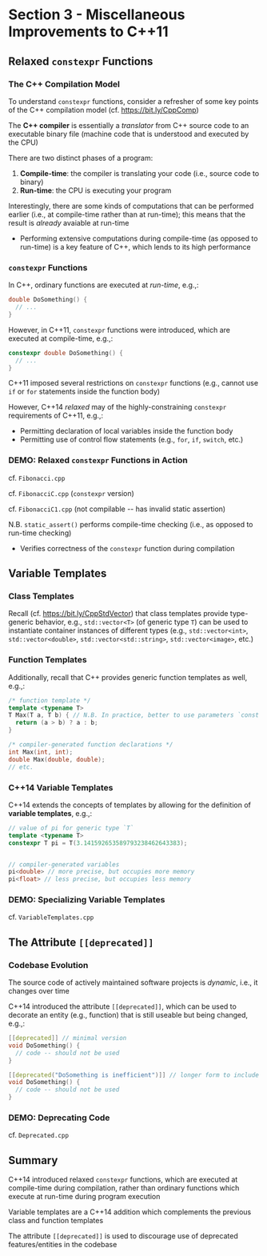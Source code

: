 # Section 3 - Miscellaneous Improvements to C++11

## Relaxed `constexpr` Functions

### The C++ Compilation Model

To understand `constexpr` functions, consider a refresher of some key points of the C++ compilation model (cf. https://bit.ly/CppComp)

The **C++ compiler** is essentially a *translator* from C++ source code to an executable binary file (machine code that is understood and executed by the CPU)

There are two distinct phases of a program:
  1. **Compile-time**: the compiler is translating your code (i.e., source code to binary)
  2. **Run-time**: the CPU is executing your program

Interestingly, there are some kinds of computations that can be performed earlier (i.e., at compile-time rather than at run-time); this means that the result is *already* avaiable at run-time
  * Performing extensive computations during compile-time (as opposed to run-time) is a key feature of C++, which lends to its high performance

### `constexpr` Functions

In C++, ordinary functions are executed at *run-time*, e.g.,:
```cpp
double DoSomething() {
  // ...
}
```

However, in C++11, `constexpr` functions were introduced, which are executed at compile-time, e.g.,:
```cpp
constexpr double DoSomething() {
  // ...
}
```

C++11 imposed several restrictions on `constexpr` functions (e.g., cannot use `if` or `for` statements inside the function body)

However, C++14 *relaxed* may of the highly-constraining `constexpr` requirements of C++11, e.g.,:
  * Permitting declaration of local variables inside the function body
  * Permitting use of control flow statements (e.g., `for`, `if`, `switch`, etc.)

### **DEMO: Relaxed `constexpr` Functions in Action**

cf. `Fibonacci.cpp`

cf. `FibonacciC.cpp` (`constexpr` version)

cf. `FibonacciC1.cpp` (not compilable -- has invalid static assertion)

N.B. `static_assert()` performs compile-time checking (i.e., as opposed to run-time checking)
  * Verifies correctness of the `constexpr` function during compilation

## Variable Templates

### Class Templates

Recall (cf. https://bit.ly/CppStdVector) that class templates provide type-generic behavior, e.g., `std::vector<T>` (of generic type `T`) can be used to instantiate container instances of different types (e.g., `std::vector<int>`, `std::vector<double>`, `std::vector<std::string>`, `std::vector<image>`, etc.)

### Function Templates

Additionally, recall that C++ provides generic function templates as well, e.g.,:
```cpp
/* function template */
template <typename T>
T Max(T a, T b) { // N.B. In practice, better to use parameters `const T& a` and `const T& b` for performance
  return (a > b) ? a : b;
}

/* compiler-generated function declarations */
int Max(int, int);
double Max(double, double);
// etc.
```

### C++14 Variable Templates

C++14 extends the concepts of templates by allowing for the definition of **variable templates**, e.g.,:
```cpp
// value of pi for generic type `T`
template <typename T>
constexpr T pi = T(3.141592653589793238462643383);


// compiler-generated variables
pi<double> // more precise, but occupies more memory
pi<float> // less precise, but occupies less memory
```

### **DEMO: Specializing Variable Templates**

cf. `VariableTemplates.cpp`

## The Attribute `[[deprecated]]`

### Codebase Evolution

The source code of actively maintained software projects is *dynamic*, i.e., it changes over time

C++14 introduced the attribute `[[deprecated]]`, which can be used to decorate an entity (e.g., function) that is still useable but being changed, e.g.,:
```cpp
[[deprecated]] // minimal version 
void DoSomething() {
  // code -- should not be used
}

[[deprecated("DoSomething is inefficient")]] // longer form to include custom message describing reason for deprecating
void DoSomething() {
  // code -- should not be used
}
```

### **DEMO: Deprecating Code**

cf. `Deprecated.cpp`

## Summary

C++14 introduced relaxed `constexpr` functions, which are executed at compile-time during compilation, rather than ordinary functions which execute at run-time during program execution

Variable templates are a C++14 addition which complements the previous class and function templates

The attribute `[[deprecated]]` is used to discourage use of deprecated features/entities in the codebase
